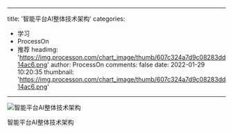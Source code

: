 
---
title: '智能平台AI整体技术架构'
categories: 
 - 学习
 - ProcessOn
 - 推荐
headimg: 'https://img.processon.com/chart_image/thumb/607c324a7d9c08283dd14ac6.png'
author: ProcessOn
comments: false
date: 2022-01-29 10:20:35
thumbnail: 'https://img.processon.com/chart_image/thumb/607c324a7d9c08283dd14ac6.png'
---

<div>   
<img class="thumb" alt="智能平台AI整体技术架构" src="https://img.processon.com/chart_image/thumb/607c324a7d9c08283dd14ac6.png" referrerpolicy="no-referrer">
<p>智能平台AI整体技术架构</p>  
</div>
            
